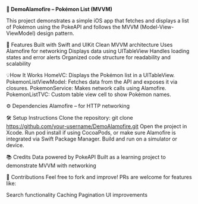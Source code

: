 **📱 DemoAlamofire – Pokémon List (MVVM)**

This project demonstrates a simple iOS app that fetches and displays a list of Pokémon using the PokeAPI and follows the MVVM (Model-View-ViewModel) design pattern.

🚀 Features
Built with Swift and UIKit
Clean MVVM architecture
Uses Alamofire for networking
Displays data using UITableView
Handles loading states and error alerts
Organized code structure for readability and scalability

💡How It Works
HomeVC: Displays the Pokémon list in a UITableView.
PokemonListViewModel: Fetches data from the API and exposes it via closures.
PokemonService: Makes network calls using Alamofire.
PokemonListTVC: Custom table view cell to show Pokémon names.

⚙️ Dependencies
Alamofire – for HTTP networking

🛠️ Setup Instructions
Clone the repository:
git clone https://github.com/your-username/DemoAlamofire.git
Open the project in Xcode.
Run pod install if using CocoaPods, or make sure Alamofire is integrated via Swift Package Manager.
Build and run on a simulator or device.

📚 Credits
Data powered by PokeAPI
Built as a learning project to demonstrate MVVM with networking

🙌 Contributions
Feel free to fork and improve! PRs are welcome for features like:

Search functionality
Caching
Pagination
UI improvements





